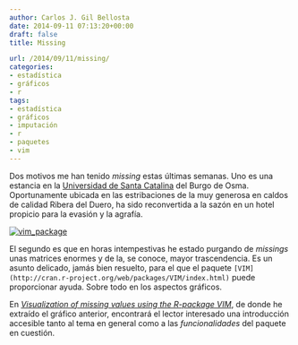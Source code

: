 ```yaml
---
author: Carlos J. Gil Bellosta
date: 2014-09-11 07:13:20+00:00
draft: false
title: Missing

url: /2014/09/11/missing/
categories:
- estadística
- gráficos
- r
tags:
- estadística
- gráficos
- imputación
- r
- paquetes
- vim
---
```


Dos motivos me han tenido _missing_ estas últimas semanas. Uno es una estancia en la [Universidad de Santa Catalina](http://es.wikipedia.org/wiki/Universidad_de_Santa_Catalina) del Burgo de Osma. Oportunamente ubicada en las estribaciones de la muy generosa en caldos de calidad Ribera del Duero, ha sido reconvertida a la sazón en un hotel propicio para la evasión y la agrafía.

[![vim_package](/wp-uploads/2014/09/vim_package.png)
](/wp-uploads/2014/09/vim_package.png)

El segundo es que en horas intempestivas he estado purgando de _missings_ unas matrices enormes y de la, se conoce, mayor trascendencia. Es un asunto delicado, jamás bien resuelto, para el que el paquete `[VIM](http://cran.r-project.org/web/packages/VIM/index.html)` puede proporcionar ayuda. Sobre todo en los aspectos gráficos.

En _[Visualization of missing values using the R-package VIM](http://www.statistik.tuwien.ac.at/forschung/CS/CS-2008-1complete.pdf)_, de donde he extraído el gráfico anterior, encontrará el lector interesado una introducción accesible tanto al tema en general como a las _funcionalidades_ del paquete en cuestión.


